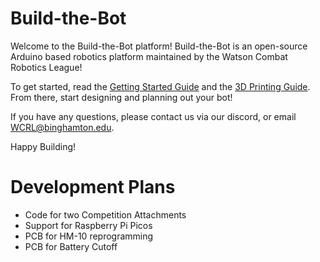 # Build-the-Bot
Welcome to the Build-the-Bot platform! Build-the-Bot is an open-source Arduino based robotics platform maintained by the Watson Combat Robotics League!

To get started, read the [Getting Started Guide](https://github.com/wcrl/Build-the-Bot/blob/453a59d6409c2aacc2f1eb8cd54fe76791a7de1f/Getting%20Started/Getting%20Started.md) and the [3D Printing Guide](https://github.com/wcrl/Build-the-Bot/blob/453a59d6409c2aacc2f1eb8cd54fe76791a7de1f/Getting%20Started/3D%20Printing%20Guide.md). From there, start designing and planning out your bot! 

If you have any questions, please contact us via our discord, or email WCRL@binghamton.edu.

Happy Building!

# Development Plans 
- Code for two Competition Attachments 
- Support for Raspberry Pi Picos
- PCB for HM-10 reprogramming
- PCB for Battery Cutoff


